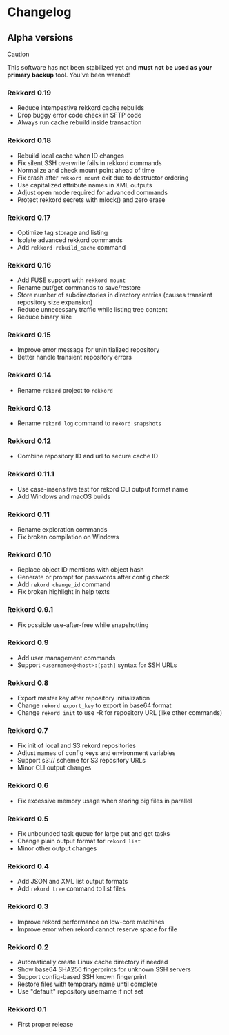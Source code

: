 # Changelog

## Alpha versions

> [!CAUTION]
> This software has not been stabilized yet and **must not be used as your primary backup** tool.
> You've been warned!

### Rekkord 0.19

- Reduce intempestive rekkord cache rebuilds
- Drop buggy error code check in SFTP code
- Always run cache rebuild inside transaction

### Rekkord 0.18

- Rebuild local cache when ID changes
- Fix silent SSH overwrite fails in rekkord commands
- Normalize and check mount point ahead of time
- Fix crash after `rekkord mount` exit due to destructor ordering
- Use capitalized attribute names in XML outputs
- Adjust open mode required for advanced commands
- Protect rekkord secrets with mlock() and zero erase

### Rekkord 0.17

- Optimize tag storage and listing
- Isolate advanced rekkord commands
- Add `rekkord rebuild_cache` command

### Rekkord 0.16

- Add FUSE support with `rekkord mount`
- Rename put/get commands to save/restore
- Store number of subdirectories in directory entries (causes transient repository size expansion)
- Reduce unnecessary traffic while listing tree content
- Reduce binary size

### Rekkord 0.15

- Improve error message for uninitialized repository
- Better handle transient repository errors

### Rekkord 0.14

- Rename `rekord` project to `rekkord`

### Rekkord 0.13

- Rename `rekord log` command to `rekord snapshots`

### Rekkord 0.12

- Combine repository ID and url to secure cache ID

### Rekkord 0.11.1

- Use case-insensitive test for rekord CLI output format name
- Add Windows and macOS builds

### Rekkord 0.11

- Rename exploration commands
- Fix broken compilation on Windows

### Rekkord 0.10

- Replace object ID mentions with object hash
- Generate or prompt for passwords after config check
- Add `rekord change_id` command
- Fix broken highlight in help texts

### Rekkord 0.9.1

- Fix possible use-after-free while snapshotting

### Rekkord 0.9

- Add user management commands
- Support `<username>@<host>:[path]` syntax for SSH URLs

### Rekkord 0.8

- Export master key after repository initialization
- Change `rekord export_key` to export in base64 format
- Change `rekord init` to use -R for repository URL (like other commands)

### Rekkord 0.7

- Fix init of local and S3 rekord repositories
- Adjust names of config keys and environment variables
- Support s3:// scheme for S3 repository URLs
- Minor CLI output changes

### Rekkord 0.6

- Fix excessive memory usage when storing big files in parallel

### Rekkord 0.5

- Fix unbounded task queue for large put and get tasks
- Change plain output format for `rekord list`
- Minor other output changes

### Rekkord 0.4

- Add JSON and XML list output formats
- Add `rekord tree` command to list files

### Rekkord 0.3

- Improve rekord performance on low-core machines
- Improve error when rekord cannot reserve space for file

### Rekkord 0.2

- Automatically create Linux cache directory if needed
- Show base64 SHA256 fingerprints for unknown SSH servers
- Support config-based SSH known fingerprint
- Restore files with temporary name until complete
- Use "default" repository username if not set

### Rekkord 0.1

- First proper release
